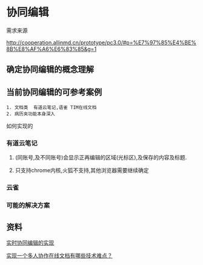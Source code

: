 # 协同编辑

需求来源

http://cooperation.allinmd.cn/prototype/pc3.0/#p=%E7%97%85%E4%BE%8B%E8%AF%A6%E6%83%85&g=1

## 确定协同编辑的概念理解

## 当前协同编辑的可参考案例

	1. 文档类  有道云笔记,语雀 TIM在线文档
	2. 病历夹功能本身深入

如何实现的

### 有道云笔记

1. (同账号,及不同账号)会显示正再编辑的区域(光标区),及保存的内容及标题.

1. 只支持chrome内核,火狐不支持,其他浏览器需要继续确定


### 云雀


### 可能的解决方案




## 资料

[实时协同编辑的实现](http://fex.baidu.com/blog/2014/04/realtime-collaboration/)

[实现一个多人协作在线文档有哪些技术难点？](https://www.zhihu.com/question/274573543)